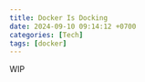 ```yaml
---
title: Docker Is Docking
date: 2024-09-10 09:14:12 +0700
categories: [Tech]
tags: [docker]     
---
```


WIP